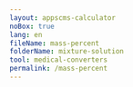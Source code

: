 ```yaml
---
layout: appscms-calculator
noBox: true
lang: en
fileName: mass-percent
folderName: mixture-solution
tool: medical-converters
permalink: /mass-percent
---
```


